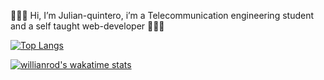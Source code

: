 👋👋👋 Hi, I’m Julian-quintero, i’m a Telecommunication engineering student and a self taught web-developer 📡📡📡

[![Top Langs](https://github-readme-stats.vercel.app/api/top-langs/?username=Julian-quintero&layout=compact)](https://github.com/anuraghazra/github-readme-stats)

[![willianrod's wakatime stats](https://github-readme-stats.vercel.app/api/wakatime?username=Julian-quintero)](https://github.com/anuraghazra/github-readme-stats)




